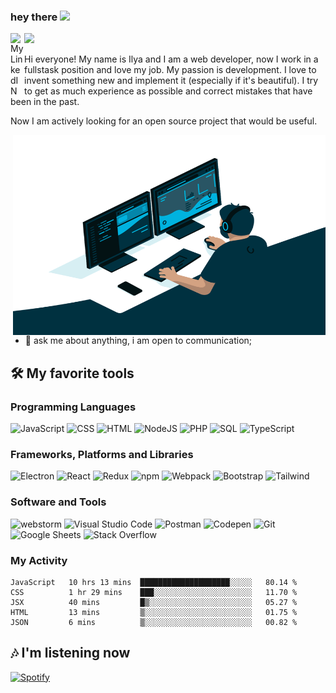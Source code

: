 ### hey there <img src="https://media.giphy.com/media/hvRJCLFzcasrR4ia7z/giphy.gif" width="25px">

<a href="https://www.linkedin.com/in/doshechnikow/">
  <img align="left" alt="My LinkedIN" width="22px" src="https://raw.githubusercontent.com/peterthehan/peterthehan/master/assets/linkedin.svg" />
</a>

![](https://visitor-badge.glitch.me/badge?page_id=i-doshehnikow.i-doshehnikow)
<br />

Hi everyone! My name is Ilya and I am a web developer, now I work in a fullstask position and love my job. My passion is development. 
I love to invent something new and implement it (especially if it's beautiful). I try to get as much experience as possible and correct mistakes that have been in the past.

Now I am actively looking for an open source project that would be useful.


  <img align="right" alt="GIF" src="https://github.com/i-doshechnikow/i-doshechnikow/blob/main/code.gif?raw=true" width="500" height="320" />

- 💬 ask me about anything, i am open to communication;

<!-- Some badges are from https://github.com/Ileriayo/markdown-badges -->
## 🛠️ My favorite tools

### Programming Languages
<p>
    <img alt="JavaScript" src="https://img.shields.io/badge/JavaScript%20-%23F7DF1E.svg?logo=javascript&logoColor=black">
    <img alt="CSS" src="https://img.shields.io/badge/CSS%20-%231572B6.svg?logo=css3&logoColor=white">
    <img alt="HTML" src="https://img.shields.io/badge/HTML%20-%23E34F26.svg?logo=html5&logoColor=white">
    <img alt="NodeJS" src="https://img.shields.io/badge/Node.js%20-%2343853D.svg?logo=node.js&logoColor=white">
    <img alt="PHP" src="https://img.shields.io/badge/PHP-%23777BB4.svg?logo=php&logoColor=white">
    <img alt="SQL" src="https://img.shields.io/badge/SQL%20-%23025E8C.svg?logo=amazon-dynamodb&logoColor=white">
    <img alt="TypeScript" src="https://img.shields.io/badge/TypeScript%20-%23007ACC.svg?logo=typescript&logoColor=white">

</p>

### Frameworks, Platforms and Libraries

<p>
    <img alt="Electron" src="https://img.shields.io/badge/Electron%20-%2320232e.svg?logo=electron&logoColor=white">
    <img alt="React" src="https://img.shields.io/badge/React%20-%2320232a.svg?logo=react&logoColor=%2361DAFB">
    <img alt="Redux" src="https://img.shields.io/badge/redux-%23593d88.svg?logo=redux&logoColor=white">
    <img alt="npm" src="https://img.shields.io/badge/NPM-%23000000.svg?logo=npm&logoColor=white">
    <img alt="Webpack" src="https://img.shields.io/badge/webpack-%238DD6F9.svg?logo=webpack&logoColor=black">
    <img alt="Bootstrap" src="https://img.shields.io/badge/bootstrap-%23563D7C.svg?logo=bootstrap&logoColor=white">
    <img alt="Tailwind" src="https://img.shields.io/badge/tailwindcss-%2338B2AC.svg?logo=tailwind-css&logoColor=white">
</p>

### Software and Tools

<p>
    <img alt="webstorm" src="https://img.shields.io/badge/webstorm-143?logo=webstorm&logoColor=white&color=black">
    <img alt="Visual Studio Code" src="https://img.shields.io/badge/Visual%20Studio%20Code-0078d7.svg?logo=visual-studio-code&logoColor=white">
    <img alt="Postman" src="https://img.shields.io/badge/Postman-FF6C37?logo=postman&logoColor=white">
    <img alt="Codepen" src="https://img.shields.io/badge/Codepen-000000.svg?logo=codepen&logoColor=white">
    <img alt="Git" src="https://img.shields.io/badge/Git%20-%23F05033.svg?logo=git&logoColor=white">
    <img alt="Google Sheets" src="https://img.shields.io/badge/Google%20Sheets%20-%2334A853.svg?logo=google%20sheets&logoColor=white">
    <img alt="Stack Overflow" src="https://img.shields.io/badge/-Stack%20Overflow-FE7A16?logo=stack-overflow&logoColor=white">
</p>

### My Activity

<!--START_SECTION:waka-->
```text
JavaScript   10 hrs 13 mins  ████████████████████░░░░░   80.14 % 
CSS          1 hr 29 mins    ███░░░░░░░░░░░░░░░░░░░░░░   11.70 % 
JSX          40 mins         █▒░░░░░░░░░░░░░░░░░░░░░░░   05.27 % 
HTML         13 mins         ▒░░░░░░░░░░░░░░░░░░░░░░░░   01.75 % 
JSON         6 mins          ▒░░░░░░░░░░░░░░░░░░░░░░░░   00.82 % 
```
<!--END_SECTION:waka-->

## :notes: I'm listening now

[![Spotify](https://novatorem-director.vercel.app/api/spotify)](https://open.spotify.com/user/g57wh52ozj8sd4azit43jnzed)
